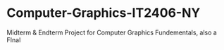 # Computer-Graphics-IT2406-NY
Midterm &amp; Endterm Project for Computer Graphics Fundementals, also a FInal
